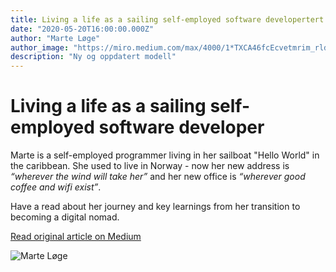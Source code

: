 ```yaml
---
title: Living a life as a sailing self-employed software developertert modell
date: "2020-05-20T16:00:00.000Z"
author: "Marte Løge"
author_image: "https://miro.medium.com/max/4000/1*TXCA46fcEcvetmrim_rldQ.jpeg"
description: "Ny og oppdatert modell"
---
```


# Living a life as a sailing self-employed software developer

Marte is a self-employed programmer living in her sailboat "Hello World" in the caribbean.
She used to live in Norway - now her new address is *“wherever the wind will take her”* and her new office is
*“wherever good coffee and wifi exist”*.

Have a read about her journey and key learnings from her transition to becoming a digital nomad.

[Read original article on Medium](https://medium.com/@marte.loge/c82e65436db7)

![Marte Løge](https://miro.medium.com/max/4000/1*TXCA46fcEcvetmrim_rldQ.jpeg)
